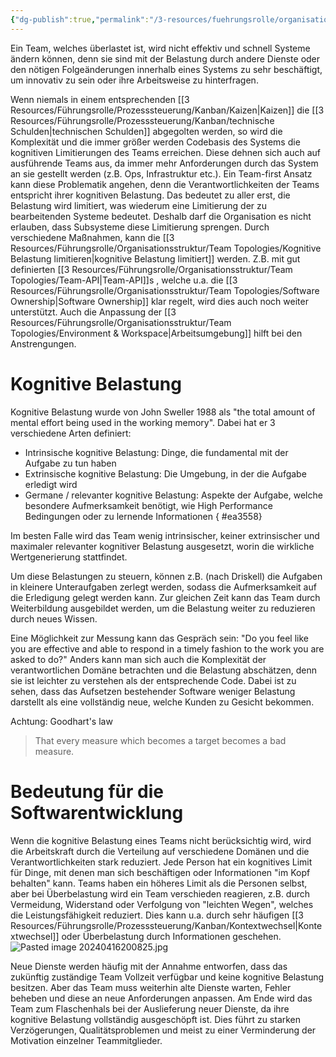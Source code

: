 ```yaml
---
{"dg-publish":true,"permalink":"/3-resources/fuehrungsrolle/organisationsstruktur/team-topologies/kognitive-belastung/","created":"2024-04-28T15:51:42.550+02:00","updated":"2024-05-22T11:10:39.233+02:00"}
---
```



Ein Team, welches überlastet ist, wird nicht effektiv und schnell Systeme ändern können, denn sie sind mit der Belastung durch andere Dienste oder den nötigen Folgeänderungen innerhalb eines Systems zu sehr beschäftigt, um innovativ zu sein oder ihre Arbeitsweise zu hinterfragen.

Wenn niemals in einem entsprechenden [[3 Resources/Führungsrolle/Prozesssteuerung/Kanban/Kaizen\|Kaizen]] die [[3 Resources/Führungsrolle/Prozesssteuerung/Kanban/technische Schulden\|technischen Schulden]] abgegolten werden, so wird die Komplexität und die immer größer werden Codebasis des Systems die kognitiven Limitierungen des Teams erreichen. Diese dehnen sich auch auf ausführende Teams aus, da immer mehr Anforderungen durch das System an sie gestellt werden (z.B. Ops, Infrastruktur etc.).
Ein Team-first Ansatz kann diese Problematik angehen, denn die Verantwortlichkeiten der Teams entspricht ihrer kognitiven Belastung. Das bedeutet zu aller erst, die Belastung wird limitiert, was wiederum eine Limitierung der zu bearbeitenden Systeme bedeutet. Deshalb darf die Organisation es nicht erlauben, dass Subsysteme diese Limitierung sprengen.
Durch verschiedene Maßnahmen, kann die [[3 Resources/Führungsrolle/Organisationsstruktur/Team Topologies/Kognitive Belastung limitieren\|kognitive Belastung limitiert]] werden.
Z.B. mit gut definierten [[3 Resources/Führungsrolle/Organisationsstruktur/Team Topologies/Team-API\|Team-API]]s , welche u.a. die [[3 Resources/Führungsrolle/Organisationsstruktur/Team Topologies/Software Ownership\|Software Ownership]] klar regelt, wird dies auch noch weiter unterstützt. Auch die Anpassung der [[3 Resources/Führungsrolle/Organisationsstruktur/Team Topologies/Environment & Workspace\|Arbeitsumgebung]] hilft bei den Anstrengungen.

# Kognitive Belastung

Kognitive Belastung wurde von John Sweller 1988 als "the total amount of mental effort being used in the working memory". Dabei hat er 3 verschiedene Arten definiert:
- Intrinsische kognitive Belastung: Dinge, die fundamental mit der Aufgabe zu tun haben
- Extrinsische kognitive Belastung: Die Umgebung, in der die Aufgabe erledigt wird
- Germane / relevanter kognitive Belastung: Aspekte der Aufgabe, welche besondere Aufmerksamkeit benötigt, wie High Performance Bedingungen oder zu lernende Informationen
{ #ea3558}


Im besten Falle wird das Team wenig intrinsischer, keiner extrinsischer und maximaler relevanter kognitiver Belastung ausgesetzt, worin die wirkliche Wertgenerierung stattfindet.

Um diese Belastungen zu steuern, können z.B. (nach Driskell) die Aufgaben in kleinere Unteraufgaben zerlegt werden, sodass die Aufmerksamkeit auf die Erledigung gelegt werden kann. Zur gleichen Zeit kann das Team durch Weiterbildung ausgebildet werden, um die Belastung weiter zu reduzieren durch neues Wissen.

Eine Möglichkeit zur Messung kann das Gespräch sein: "Do you feel like you are effective and able to respond in a timely fashion to the work you are asked to do?" Anders kann man sich auch die Komplexität der verantwortlichen Domäne betrachten und die Belastung abschätzen, denn sie ist leichter zu verstehen als der entsprechende Code. Dabei ist zu sehen, dass das Aufsetzen bestehender Software weniger Belastung darstellt als eine vollständig neue, welche Kunden zu Gesicht bekommen.

Achtung: Goodhart's law
> That every measure which becomes a target becomes a bad measure.

# Bedeutung für die Softwarentwicklung

Wenn die kognitive Belastung eines Teams nicht berücksichtig wird, wird die Arbeitskraft durch die Verteilung auf verschiedene Domänen und die Verantwortlichkeiten stark reduziert. Jede Person hat ein kognitives Limit für Dinge, mit denen man sich beschäftigen oder Informationen "im Kopf behalten" kann. Teams haben ein höheres Limit als die Personen selbst, aber bei Überbelastung wird ein Team verschieden reagieren, z.B. durch Vermeidung, Widerstand oder Verfolgung von "leichten Wegen", welches die Leistungsfähigkeit reduziert. Dies kann u.a. durch sehr häufigen [[3 Resources/Führungsrolle/Prozesssteuerung/Kanban/Kontextwechsel\|Kontextwechsel]] oder Überbelastung durch Informationen geschehen.
![Pasted image 20240416200825.jpg](/img/user/4%20Archive/Assets/Pasted%20image%2020240416200825.jpg)

Neue Dienste werden häufig mit der Annahme entworfen, dass das zukünftig zuständige Team Vollzeit verfügbar und keine kognitive Belastung besitzen. Aber das Team muss weiterhin alte Dienste warten, Fehler beheben und diese an neue Anforderungen anpassen. Am Ende wird das Team zum Flaschenhals bei der Auslieferung neuer Dienste, da ihre kognitive Belastung vollständig ausgeschöpft ist. Dies führt zu starken Verzögerungen, Qualitätsproblemen und meist zu einer Verminderung der Motivation einzelner Teammitglieder.
